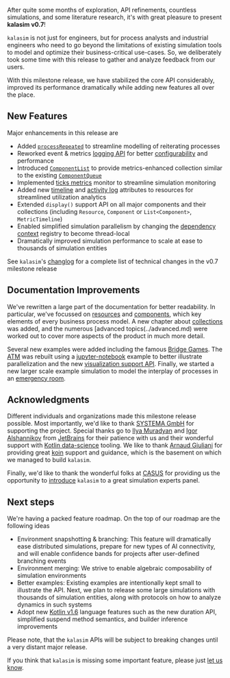 [comment]: <> (## Kalasim v0.7)

After quite some months of exploration, API refinements, countless simulations, and some literature research, it's with great pleasure to present **kalasim v0.7**!

`kalasim` is not just for engineers, but for process analysts and industrial engineers who need to go beyond the limitations of existing simulation tools to model and optimize their business-critical use-cases. So, we deliberately took some time with this release to gather and analyze feedback from our users.

With this milestone release, we have stabilized the core API considerably, improved its performance dramatically while adding new features all over the place.


## New Features

Major enhancements in this release are

* Added [`processRepeated`](../component.md#2-extend-repeatedprocess) to streamline modelling of reiterating processes
* Reworked event & metrics [logging API](../event_log.md) for better [configurability](../advanced.md#continuous-simulation) and performance
* Introduced [`ComponentList`](../collections.md#list) to provide metrics-enhanced collection similar to the existing [`ComponentQueue`](../collections.md#queue)
* Implemented [ticks metrics](../advanced.md#operational-control) monitor to streamline simulation monitoring
* Added new [timeline](https://www.kalasim.org/resource/#timeline) and [activity log](https://www.kalasim.org/resource/#activity-log)  attributes to resources for streamlined utilization analytics
* Extended `display()` support API on all major components and their collections (including `Resource`, `Component` or `List<Component>`, `MetricTimeline`)
* Enabled simplified simulation parallelism by changing the [dependency context](../basics.md#dependency-injection) registry to become thread-local
* Dramatically improved simulation performance to scale at ease to thousands of simulation entities

See `kalasim`'s [changlog](../changes.md) for a complete list of technical changes in the v0.7 milestone release

## Documentation Improvements

We've rewritten a large part of the documentation for better readability. In particular, we've focussed on [resources](../resource.md) and [components](../component.md), which key elements of every business process model.  A new chapter about [collections](../collections.md) was added, and the numerous [advanced topics(../advanced.md) were worked out to cover more aspects of the product in much more detail.

Several new examples were added including the famous [Bridge Games](../examples/bridge_game.md). The [ATM](../examples/atm_queue.md) was rebuilt using a [jupyter-notebook](https://github.com/Kotlin/kotlin-jupyter) example to better illustrate parallelization and the new [visualization support API](../visualization.md). Finally, we started a new larger scale example simulation to model the interplay of processes in an [emergency room](../examples/emergency_room.md).


## Acknowledgments

Different individuals and organizations made this milestone release possible. Most importantly, we'd like to thank [SYSTEMA GmbH](https://www.systema.com/) for supporting the project. Special thanks go to [Ilya Muradyan](https://github.com/ileasile) and [Igor Alshannikov](https://github.com/alshan) from [JetBrains](https://www.jetbrains.com/) for their patience with us and their wonderful support with [Kotlin data-science](https://kotlinlang.org/docs/data-science-overview.html) tooling. We like to thank [Arnaud Giuliani](https://github.com/arnaudgiuliani) for providing great [koin](https://github.com/InsertKoinIO/koin) support and guidance, which is the basement on which we managed to build `kalasim`.

Finally, we'd like to thank the wonderful folks at [CASUS](https://www.casus.science/) for providing us the opportunity to [introduce](https://github.com/holgerbrandl/kalasim/blob/master/docs/presentations/CASUS_Seminar_20211102_Data_Science_Automation_and_Modelling_with_Kotlin_by_Holger_Brandl.pdf) `kalasim` to a great simulation experts panel.


## Next steps

We're having a packed feature roadmap. On the top of our roadmap are the following ideas

* Environment snapshotting & branching: This feature will dramatically ease distributed simulations, prepare for new types of AI connectivity, and will enable confidence bands for projects after user-defined branching events
* Environment merging: We strive to enable algebraic composability of simulation environments
* Better examples: Existing examples are intentionally kept small to illustrate the API. Next, we plan to release some large simulations with thousands of simulation entities, along with protocols on how to analyze dynamics in such systems
* Adopt new [Kotlin v1.6](https://blog.jetbrains.com/kotlin/2021/11/kotlin-1-6-0-is-released/) language features such as the new duration API, simplified suspend method semantics, and builder inference improvements

Please note, that the `kalasim` APIs will be subject to breaking changes until a very distant major release.

If you think that `kalasim` is missing some important feature, please just [let us know](https://github.com/holgerbrandl/kalasim/issues).
